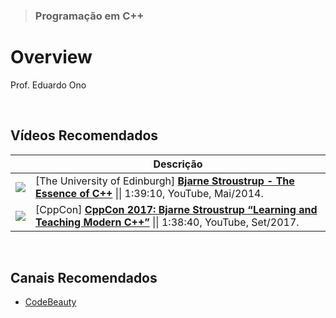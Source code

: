 > ### Programação em C++

# Overview

Prof. Eduardo Ono

<br>


## Vídeos Recomendados

|| Descrição |
| :-: | --- |
| ![](https://img.youtube.com/vi/86xWVb4XIyE/default.jpg) | [The University of Edinburgh] [__Bjarne Stroustrup - The Essence of C++__](https://www.youtube.com/watch?v=86xWVb4XIyE) \|\| 1:39:10, YouTube, Mai/2014.
| ![](https://img.youtube.com/vi/fX2W3nNjJIo/default.jpg) | [CppCon] [__CppCon 2017: Bjarne Stroustrup “Learning and Teaching Modern C++”__](https://www.youtube.com/watch?v=fX2W3nNjJIo) \|\| 1:38:40, YouTube, Set/2017.

<br>

## Canais Recomendados

* [CodeBeauty](https://www.youtube.com/c/CodeBeauty/)

<br>
